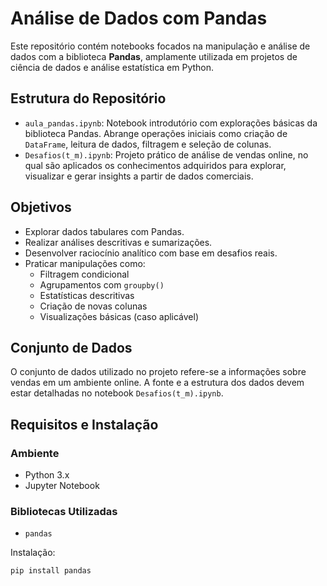 # Análise de Dados com Pandas

Este repositório contém notebooks focados na manipulação e análise de dados com a biblioteca **Pandas**, amplamente utilizada em projetos de ciência de dados e análise estatística em Python.

## Estrutura do Repositório

- `aula_pandas.ipynb`: Notebook introdutório com explorações básicas da biblioteca Pandas. Abrange operações iniciais como criação de `DataFrame`, leitura de dados, filtragem e seleção de colunas.
- `Desafios(t_m).ipynb`: Projeto prático de análise de vendas online, no qual são aplicados os conhecimentos adquiridos para explorar, visualizar e gerar insights a partir de dados comerciais.

## Objetivos

- Explorar dados tabulares com Pandas.
- Realizar análises descritivas e sumarizações.
- Desenvolver raciocínio analítico com base em desafios reais.
- Praticar manipulações como:
  - Filtragem condicional
  - Agrupamentos com `groupby()`
  - Estatísticas descritivas
  - Criação de novas colunas
  - Visualizações básicas (caso aplicável)

## Conjunto de Dados

O conjunto de dados utilizado no projeto refere-se a informações sobre vendas em um ambiente online. A fonte e a estrutura dos dados devem estar detalhadas no notebook `Desafios(t_m).ipynb`.

## Requisitos e Instalação

### Ambiente

- Python 3.x
- Jupyter Notebook

### Bibliotecas Utilizadas

- `pandas`

Instalação:

```bash
pip install pandas
